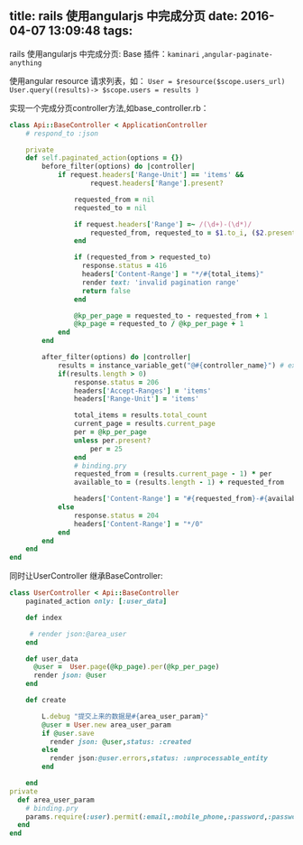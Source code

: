 title: rails 使用angularjs 中完成分页
date: 2016-04-07 13:09:48
tags:
---
rails 使用angularjs 中完成分页:
Base 插件：`kaminari` ,`angular-paginate-anything`
><bgf-pagination collection="users" url="users_url" per-page="50"></bgf-pagination>

使用angular resource 请求列表，如：
`
      User = $resource($scope.users_url)
      User.query((results)->
          $scope.users = results
        )
`

实现一个完成分页controller方法,如base_controller.rb：

```ruby
class Api::BaseController < ApplicationController
    # respond_to :json

    private
    def self.paginated_action(options = {})
        before_filter(options) do |controller|
            if request.headers['Range-Unit'] == 'items' &&
                    request.headers['Range'].present?

                requested_from = nil
                requested_to = nil

                if request.headers['Range'] =~ /(\d+)-(\d*)/
                    requested_from, requested_to = $1.to_i, ($2.present? ? $2.to_i : Float::INFINITY)
                end

                if (requested_from > requested_to)
                  response.status = 416
                  headers['Content-Range'] = "*/#{total_items}"
                  render text: 'invalid pagination range'
                  return false
                end

                @kp_per_page = requested_to - requested_from + 1
                @kp_page = requested_to / @kp_per_page + 1
            end
        end

        after_filter(options) do |controller|
            results = instance_variable_get("@#{controller_name}") # ex @users
            if(results.length > 0)
                response.status = 206
                headers['Accept-Ranges'] = 'items'
                headers['Range-Unit'] = 'items'

                total_items = results.total_count
                current_page = results.current_page
                per = @kp_per_page
                unless per.present?
                    per = 25
                end
                # binding.pry
                requested_from = (results.current_page - 1) * per
                available_to = (results.length - 1) + requested_from

                headers['Content-Range'] = "#{requested_from}-#{available_to}/#{total_items < Float::INFINITY ? total_items : '*'}"
            else
                response.status = 204
                headers['Content-Range'] = "*/0"
            end
        end
    end
end

```

同时让UserController 继承BaseController:

```ruby
class UserController < Api::BaseController
    paginated_action only: [:user_data]

    def index

     # render json:@area_user
    end

    def user_data
      @user =  User.page(@kp_page).per(@kp_per_page)
      render json: @user
    end

    def create

        L.debug "提交上来的数据是#{area_user_param}"
        @user = User.new area_user_param
        if @user.save
          render json: @user,status: :created
        else
          render json:@user.errors,status: :unprocessable_entity
        end

    end
private
  def area_user_param
    # binding.pry
    params.require(:user).permit(:email,:mobile_phone,:password,:password_confirmation,:truename,:card_number) rescue nil
  end
end

```


